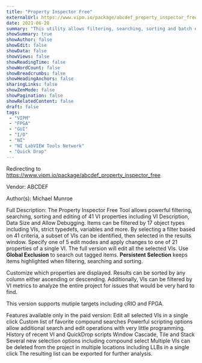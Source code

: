 ```yaml
---
title: "Property Inspector Free"
externalUrl: https://www.vipm.io/package/abcdef_property_inspector_free
date: 2021-06-28
summary: "This utility allows filtering, searching, sorting and batch editing of 41 VI properites and metrics"
showSummary: true
showAuthor: false
showEdit: false
showData: false
showViews: false
showReadingTime: false
showWordCount: false
showBreadcrumbs: false
showHeadingAnchors: false
sharingLinks: false
showZenMode: false
showPagination: false
showRelatedContent: false
draft: false
tags:
 - "VIPM"
 - "FPGA"
 - "GUI"
 - "I/O"
 - "NI"
 - "NI LabVIEW Tools Network"
 - "Quick Drop"
---
```


Redirecting to https://www.vipm.io/package/abcdef_property_inspector_free

Vendor: ABCDEF

Author(s): Michael Munroe
 
Full Description:
The Property Inspector Free Tool allows powerful filtering, searching, sorting and editing of 41 VI properties including VI Description, Data Size and Allow Debugging.  Items can be filtered by 17 object types including VIs, strict typedefs, variables and more.  By selecting a filter based on 41 criteria, a subset of VIs can be identified, then selected in the results window.  Specify one of 5 edit modes and apply changes to one of 21 properties of a single VI.  The full version will edit all the selected VIs.   Use **Global Exclusion** to search out tagged items.  **Persistent Selection** keeps items highlighted when filtering, searching and sorting.

Customize which properties are displayed.  Results can be sorted by any column either ascending or descending.  Additionally, VIs can be filtered by VI metrics to analyze the entire project for issues that would be very hard to find. 

This version supports mutiple targets including cRIO and FPGA.

Features available only in the paid version:
Edit all selected VIs in a single click
Custom list of favorite compound searches
Powerful scripting options allow additional search and edit operations with very little programming.
History of recent VI and QuickDrop scripts
Window Cascade, Tile and Stack
Several new selection options including compound select
Multiple VIs can be deleted from the project in multiple locations including LLBs in a single click
The resulting list can be exported for further analysis.